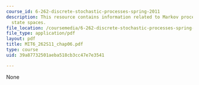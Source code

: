 ```yaml
---
course_id: 6-262-discrete-stochastic-processes-spring-2011
description: This resource contains information related to Markov processes with countable
  state spaces.
file_location: /coursemedia/6-262-discrete-stochastic-processes-spring-2011/39a87732501aeba518cb3cc47e7e3541_MIT6_262S11_chap06.pdf
file_type: application/pdf
layout: pdf
title: MIT6_262S11_chap06.pdf
type: course
uid: 39a87732501aeba518cb3cc47e7e3541

---
```

None
